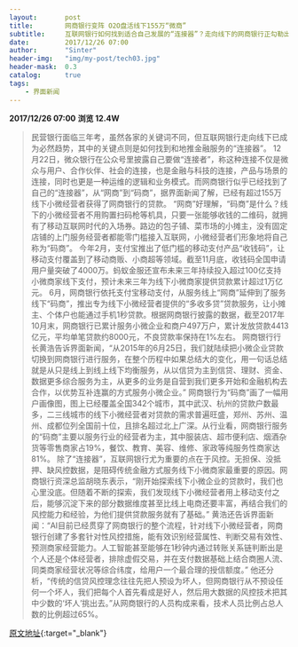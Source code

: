 ```yaml
---
layout:       post
title:        网商银行变阵 O2O盘活线下155万“微商”
subtitle:     互联网银行如何找到适合自己发展的“连接器”？走向线下的网商银行正勾勒出更为清晰的图景。
date:         2017/12/26 07:00
author:       "Sinter"
header-img:   "img/my-post/tech03.jpg"
header-mask:  0.3
catalog:      true
tags:
    - 界面新闻
---
```


**2017/12/26 07:00**  **浏览 12.4W**

> 民营银行面临三年考，虽然各家的关键词不同，但互联网银行走向线下已成为必然趋势，其中的关键点则是如何找到和地推金融服务的“连接器”。
12月22日，微众银行在公众号里披露自己要做“连接者”，称这种连接不仅是微众与用户、合作伙伴、社会的连接，也是金融与科技的连接，产品与场景的连接，同时也更是一种运维的逻辑和业务模式。而网商银行似乎已经找到了自己的“连接器”，从“网商”到“码商”，据界面新闻了解，已经有超过155万线下小微经营者获得了网商银行的贷款。
“网商”好理解，“码商”是什么？线下的小微经营者不用购置扫码枪等机具，只要一张能够收钱的二维码，就拥有了移动互联网时代的入场券。路边的包子铺、菜市场的小摊主，没有固定店铺的上门服务经营者都能零门槛接入互联网，小微经营者们形象地将自己称为“码商”。
今年2月，支付宝推出了低门槛的移动支付产品“收钱码”，让移动支付覆盖到了移动商贩、小商超等领域。截至11月底，收钱码全国申请用户量突破了4000万。蚂蚁金服还宣布未来三年持续投入超过100亿支持小微商家线下支付，预计未来三年为线下小微商家提供贷款累计超过1万亿元。
6月，网商银行依托支付宝移动支付，从服务线上“网商”延伸到了服务线下“码商”，推出专为线下小微经营者提供的“多收多贷”贷款服务，让小摊主、个体户也能通过手机1秒贷款。根据网商银行披露的数据，截至2017年10月末，网商银行已累计服务小微企业和商户497万户，累计发放贷款4413亿元，平均单笔贷款约8000元，不良贷款率保持在1%左右。
网商银行行长黄浩告诉界面新闻，“从2015年的6月25日，我们就陆续把小微企业贷款切换到网商银行进行服务，在整个历程中如果总结大的变化，用一句话总结就是从只是线上到线上线下均衡服务，从以信贷为主到信贷、理财、资金、数据更多综合服务为主，从更多的业务是自营到我们更多开始和金融机构去合作，以优势互补连赢的方式服务小微企业。”
网商银行为“码商”画了一幅用户画像图，图上已经覆盖全国342个城市，其中武汉、杭州的贷款户数最多，二三线城市的线下小微经营者对贷款的需求普遍旺盛，郑州、苏州、温州、成都位列全国前十位，且排名超过北上广深。从行业看，网商银行服务的“码商”主要以服务行业的经营者为主，其中服装店、超市便利店、烟酒杂货等零售商家占19%，餐饮、教育、美容、维修、家政等纯服务性商家达81%。
除了“连接器”，互联网银行尤为重要的点在于风控。无担保、没抵押、缺风控数据，是阻碍传统金融方式服务线下小微商家最重要的原因。网商银行资深总监胡晓东表示，“刚开始探索线下小微企业的贷款时，我们也心里没底。但随着不断的探索，我们发现线下小微经营者用上移动支付之后，能够沉淀下来的部分数据维度甚至比线上电商还要丰富，再结合我们的风控能力和经验，为他们提供贷款服务就有了基础。”
黄浩还告诉界面新闻：“AI目前已经贯穿了网商银行的整个流程，针对线下小微经营者，网商银行创建了多套针对性风控措施，能有效识别经营属性、判断交易有效性、预测商家经营能力。人工智能甚至能够在1秒钟内通过转账关系链判断出是个人还是个体经营者，排除虚假交易，并在支付数据基础上结合商圈人流、同类商家经营状况等综合纬度，给用户一个最合理的授信额度。”
他还分析，“传统的信贷风控理念往往先把人预设为坏人，但网商银行从不预设任何一个坏人，我们把每个人首先看成是好人，然后用大数据的风控技术把其中少数的‘坏人’挑出去。”从网商银行的人员构成来看，技术人员比例占总人数的比例超过65%。


[原文地址](http://www.jiemian.com/article/1840956.html){:target="_blank"}


